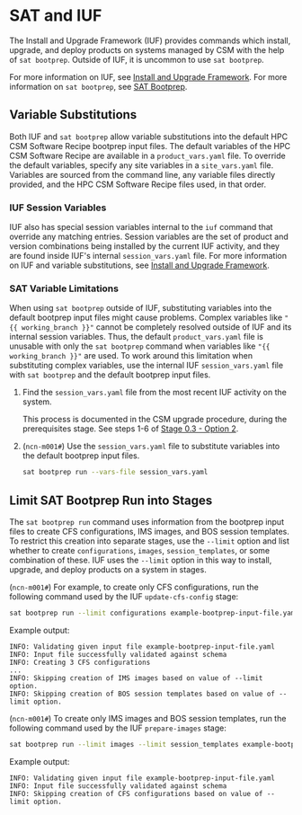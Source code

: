 # SAT and IUF

The Install and Upgrade Framework (IUF) provides commands which install, upgrade, and deploy
products on systems managed by CSM with the help of `sat bootprep`. Outside of IUF, it is uncommon
to use `sat bootprep`.

For more information on IUF, see [Install and Upgrade Framework](../../iuf/IUF.md). For more
information on `sat bootprep`, see [SAT Bootprep](SAT_Bootprep.md).

## Variable Substitutions

Both IUF and `sat bootprep` allow variable substitutions into the default HPC
CSM Software Recipe bootprep input files. The default variables of the HPC
CSM Software Recipe are available in a `product_vars.yaml` file. To override
the default variables, specify any site variables in a `site_vars.yaml` file.
Variables are sourced from the command line, any variable files directly
provided, and the HPC CSM Software Recipe files used, in that order.

### IUF Session Variables

IUF also has special session variables internal to the `iuf` command that
override any matching entries. Session variables are the set of product and
version combinations being installed by the current IUF activity, and they are
found inside IUF's internal `session_vars.yaml` file. For more information on
IUF and variable substitutions, see [Install and Upgrade Framework](../../iuf/IUF.md).

### SAT Variable Limitations

When using `sat bootprep` outside of IUF, substituting variables into the
default bootprep input files might cause problems. Complex variables like
`"{{ working_branch }}"` cannot be completely resolved outside of IUF and
its internal session variables. Thus, the default `product_vars.yaml` file is
unusable with only the `sat bootprep` command when variables like
`"{{ working_branch }}"` are used. To work around this limitation when
substituting complex variables, use the internal IUF `session_vars.yaml` file
with `sat bootprep` and the default bootprep input files.

1. Find the `session_vars.yaml` file from the most recent IUF activity on the
   system.

   This process is documented in the CSM upgrade procedure, during the prerequisites stage. See
   steps 1-6 of [Stage 0.3 - Option 2](../../../upgrade/Stage_0_Prerequisites.md#option-2-upgrade-of-csm-on-system-with-additional-products).

1. (`ncn-m001#`) Use the `session_vars.yaml` file to substitute variables into the default
   bootprep input files.

   ```bash
   sat bootprep run --vars-file session_vars.yaml
   ```

## Limit SAT Bootprep Run into Stages

The `sat bootprep run` command uses information from the bootprep input files
to create CFS configurations, IMS images, and BOS session templates. To restrict
this creation into separate stages, use the `--limit` option and list whether
to create `configurations`, `images`, `session_templates`, or some
combination of these. IUF uses the `--limit` option in this way to install,
upgrade, and deploy products on a system in stages.

(`ncn-m001#`) For example, to create only CFS configurations, run the following command used
by the IUF `update-cfs-config` stage:

```bash
sat bootprep run --limit configurations example-bootprep-input-file.yaml
```

Example output:

```text
INFO: Validating given input file example-bootprep-input-file.yaml
INFO: Input file successfully validated against schema
INFO: Creating 3 CFS configurations
...
INFO: Skipping creation of IMS images based on value of --limit option.
INFO: Skipping creation of BOS session templates based on value of --limit option.
```

(`ncn-m001#`) To create only IMS images and BOS session templates, run the following command
used by the IUF `prepare-images` stage:

```bash
sat bootprep run --limit images --limit session_templates example-bootprep-input-file.yaml
```

Example output:

```text
INFO: Validating given input file example-bootprep-input-file.yaml
INFO: Input file successfully validated against schema
INFO: Skipping creation of CFS configurations based on value of --limit option.
```
